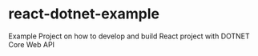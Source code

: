 # react-dotnet-example
Example Project on how to develop and build React project with DOTNET Core Web API
